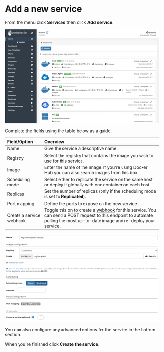 # Add a new service

From the menu click **Services** then click **Add service**.

![](../../../.gitbook/assets/be-services-add-1.gif)

Complete the fields using the table below as a guide.

| Field/Option | Overview |
| :--- | :--- |
| Name | Give the service a descriptive name. |
| Registry | Select the registry that contains the image you wish to use for this service. |
| Image | Enter the name of the image. If you're using Docker Hub you can also search images from this box. |
| Scheduling mode | Select either to replicate the service on the same host or deploy it globally with one container on each host. |
| Replicas | Set the number of replicas \(only if the scheduling mode is set to **Replicated**\). |
| Port mapping | Define the ports to expose on the new service. |
| Create a service webhook | Toggle this on to create a [webhook](webhooks.md) for this service. You can send a POST request to this endpoint to automate pulling the most up-to-date image and re-deploy your service. |

![](../../../.gitbook/assets/services-create-2.png)

You can also configure any advanced options for the service in the bottom section.

When you're finished click **Create the service**.

